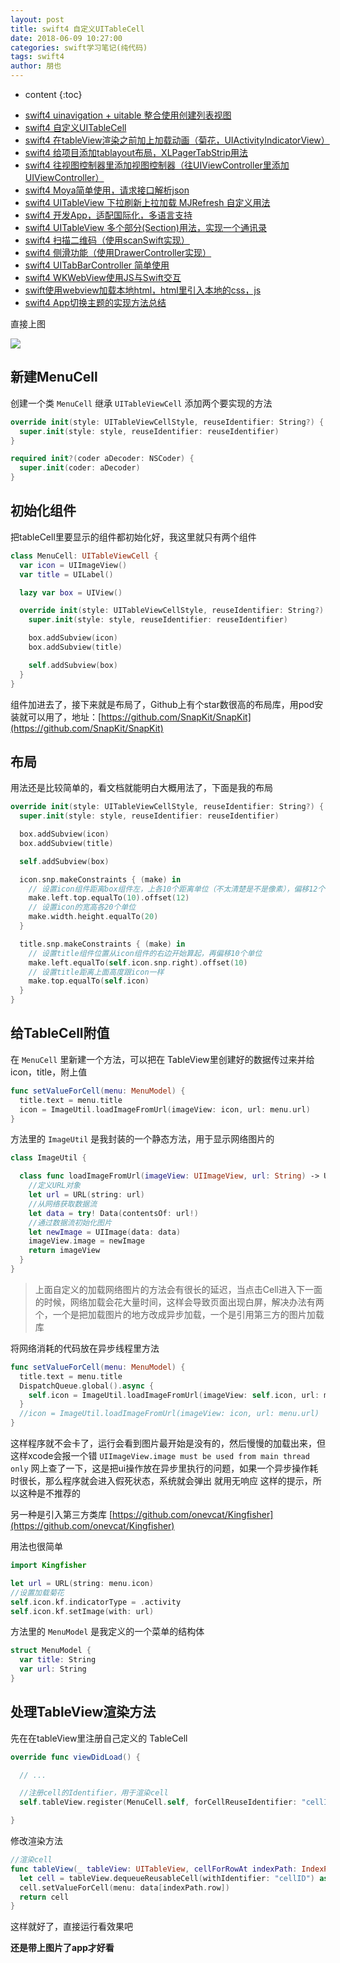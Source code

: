 ```yaml
---
layout: post
title: swift4 自定义UITableCell
date: 2018-06-09 10:27:00
categories: swift学习笔记(纯代码)
tags: swift4
author: 朋也
---
```


* content
{:toc}

- [swift4 uinavigation + uitable 整合使用创建列表视图](https://atjiu.github.io/2018/06/08/swift-uinavigation-uitable/)
- [swift4 自定义UITableCell](https://atjiu.github.io/2018/06/09/swfit-uitableview-uitablecell/)
- [swift4 在tableView渲染之前加上加载动画（菊花，UIActivityIndicatorView）](https://atjiu.github.io/2018/06/11/swift-tableview-activity-indicator/)
- [swift4 给项目添加tablayout布局，XLPagerTabStrip用法](https://atjiu.github.io/2018/06/13/swift-tablayout-xlpagertabstrip/)
- [swift4 往视图控制器里添加视图控制器（往UIViewController里添加UIViewController）](https://atjiu.github.io/2018/06/13/swift-adduiviewcontroller-to-uiviewcontroller/)
- [swift4 Moya简单使用，请求接口解析json](https://atjiu.github.io/2018/06/14/swift-moya/)
- [swift4 UITableView 下拉刷新上拉加载 MJRefresh 自定义用法](https://atjiu.github.io/2018/06/20/swift-pullrefresh-loadmore/)
- [swift4 开发App，适配国际化，多语言支持](https://atjiu.github.io/2018/06/20/swift-localizable/)
- [swift4 UITableView 多个部分(Section)用法，实现一个通讯录](https://atjiu.github.io/2018/06/26/swift-tableview-multipart-section/)
- [swift4 扫描二维码（使用scanSwift实现）](https://atjiu.github.io/2018/06/27/swift-scan-qrcode/)
- [swift4 侧滑功能（使用DrawerController实现）](https://atjiu.github.io/2018/06/29/swift-drawercontroller/)
- [swift4 UITabBarController 简单使用](https://atjiu.github.io/2018/06/29/swift-tabbarcontroller/)
- [swift4 WKWebView使用JS与Swift交互](https://atjiu.github.io/2018/07/05/swift-webview-javascript/)
- [swift使用webview加载本地html，html里引入本地的css，js](https://atjiu.github.io/2018/10/31/swift-webview-load-css-js/)
- [swift4 App切换主题的实现方法总结](https://atjiu.github.io/2018/11/09/swift-theme/)

直接上图

![](/assets/images/swift-tablecell.png)




## 新建MenuCell

创建一个类 `MenuCell` 继承 `UITableViewCell` 添加两个要实现的方法

```swift
override init(style: UITableViewCellStyle, reuseIdentifier: String?) {
  super.init(style: style, reuseIdentifier: reuseIdentifier)
}

required init?(coder aDecoder: NSCoder) {
  super.init(coder: aDecoder)
}
```

## 初始化组件

把tableCell里要显示的组件都初始化好，我这里就只有两个组件

```swift
class MenuCell: UITableViewCell {
  var icon = UIImageView()
  var title = UILabel()

  lazy var box = UIView()

  override init(style: UITableViewCellStyle, reuseIdentifier: String?) {
    super.init(style: style, reuseIdentifier: reuseIdentifier)

    box.addSubview(icon)
    box.addSubview(title)

    self.addSubview(box)
  }
}
```

组件加进去了，接下来就是布局了，Github上有个star数很高的布局库，用pod安装就可以用了，地址：[https://github.com/SnapKit/SnapKit](https://github.com/SnapKit/SnapKit)

## 布局

用法还是比较简单的，看文档就能明白大概用法了，下面是我的布局

```swift
override init(style: UITableViewCellStyle, reuseIdentifier: String?) {
  super.init(style: style, reuseIdentifier: reuseIdentifier)

  box.addSubview(icon)
  box.addSubview(title)

  self.addSubview(box)

  icon.snp.makeConstraints { (make) in
    // 设置icon组件距离box组件左，上各10个距离单位（不太清楚是不是像素），偏移12个距离单位
    make.left.top.equalTo(10).offset(12)
    // 设置icon的宽高各20个单位
    make.width.height.equalTo(20)
  }

  title.snp.makeConstraints { (make) in
    // 设置title组件位置从icon组件的右边开始算起，再偏移10个单位
    make.left.equalTo(self.icon.snp.right).offset(10)
    // 设置title距离上面高度跟icon一样
    make.top.equalTo(self.icon)
  }
}
```

## 给TableCell附值

在 `MenuCell` 里新建一个方法，可以把在 TableView里创建好的数据传过来并给icon，title，附上值

```swift
func setValueForCell(menu: MenuModel) {
  title.text = menu.title
  icon = ImageUtil.loadImageFromUrl(imageView: icon, url: menu.url)
}
```

方法里的 `ImageUtil` 是我封装的一个静态方法，用于显示网络图片的

```swift
class ImageUtil {

  class func loadImageFromUrl(imageView: UIImageView, url: String) -> UIImageView {
    //定义URL对象
    let url = URL(string: url)
    //从网络获取数据流
    let data = try! Data(contentsOf: url!)
    //通过数据流初始化图片
    let newImage = UIImage(data: data)
    imageView.image = newImage
    return imageView
  }
}
```

> 上面自定义的加载网络图片的方法会有很长的延迟，当点击Cell进入下一面的时候，网络加载会花大量时间，这样会导致页面出现白屏，解决办法有两个，一个是把加载图片的地方改成异步加载，一个是引用第三方的图片加载库

将网络消耗的代码放在异步线程里方法

```swift
func setValueForCell(menu: MenuModel) {
  title.text = menu.title
  DispatchQueue.global().async {
    self.icon = ImageUtil.loadImageFromUrl(imageView: self.icon, url: menu.url)
  }
  //icon = ImageUtil.loadImageFromUrl(imageView: icon, url: menu.url)
}
```

这样程序就不会卡了，运行会看到图片最开始是没有的，然后慢慢的加载出来，但这样xcode会报一个错 `UIImageView.image must be used from main thread only` 网上查了一下，这是把ui操作放在异步里执行的问题，如果一个异步操作耗时很长，那么程序就会进入假死状态，系统就会弹出 就用无响应 这样的提示，所以这种是不推荐的

另一种是引入第三方类库 [https://github.com/onevcat/Kingfisher](https://github.com/onevcat/Kingfisher)

用法也很简单

```swift
import Kingfisher

let url = URL(string: menu.icon)
//设置加载菊花
self.icon.kf.indicatorType = .activity
self.icon.kf.setImage(with: url)
```

方法里的 `MenuModel` 是我定义的一个菜单的结构体

```swift
struct MenuModel {
  var title: String
  var url: String
}
```

## 处理TableView渲染方法

先在在tableView里注册自己定义的 TableCell

```swift
override func viewDidLoad() {

  // ...

  //注册cell的Identifier，用于渲染cell
  self.tableView.register(MenuCell.self, forCellReuseIdentifier: "cellID")

}
```

修改渲染方法

```swift
//渲染cell
func tableView(_ tableView: UITableView, cellForRowAt indexPath: IndexPath) -> UITableViewCell {
  let cell = tableView.dequeueReusableCell(withIdentifier: "cellID") as! MenuCell
  cell.setValueForCell(menu: data[indexPath.row])
  return cell
}
```

这样就好了，直接运行看效果吧

**还是带上图片了app才好看**
